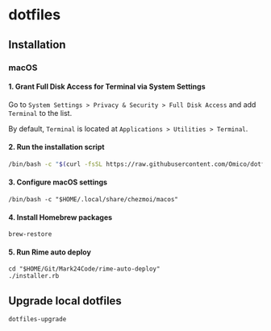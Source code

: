 # dotfiles

## Installation

### macOS

#### 1. Grant Full Disk Access for Terminal via System Settings

Go to `System Settings > Privacy & Security > Full Disk Access` and add `Terminal` to the list.

By default, `Terminal` is located at `Applications > Utilities > Terminal`.

#### 2. Run the installation script

```bash
/bin/bash -c "$(curl -fsSL https://raw.githubusercontent.com/Omico/dotfiles/main/install)"
```

#### 3. Configure macOS settings

```shell
/bin/bash -c "$HOME/.local/share/chezmoi/macos"
```

#### 4. Install Homebrew packages

```shell
brew-restore
```

#### 5. Run Rime auto deploy

```shell
cd "$HOME/Git/Mark24Code/rime-auto-deploy"
./installer.rb
```

## Upgrade local dotfiles

```shell
dotfiles-upgrade
```
